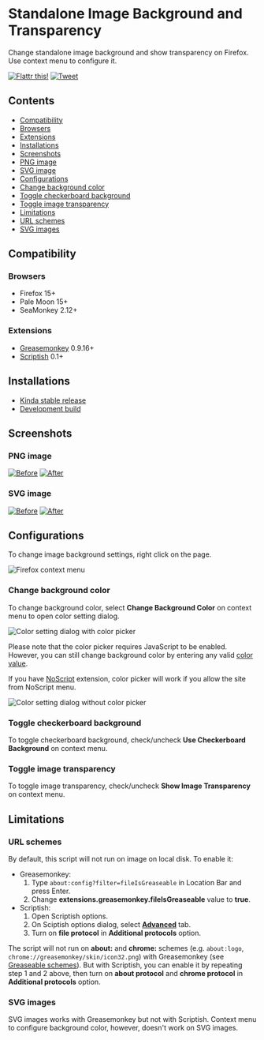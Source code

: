 # Standalone Image Background and Transparency

Change standalone image background and show transparency on Firefox.
Use context menu to configure it.

[![Flattr this!](https://api.flattr.com/button/flattr-badge-large.png)](https://flattr.com/submit/auto?url=https%3A%2F%2Fgithub.com%2FLouCypher%2Fuserscripts)
[![Tweet](https://si0.twimg.com/a/1309282244/images/goodies/tweetn.png)](https://twitter.com/share?text=Change+standalone+image+background+and+show+transparency+on+%23Firefox+with+this+%23userscript&url=https%3A%2F%2Fgithub.com%2FLouCypher%2Fuserscripts%2Ftree%2Fmaster%2Fimage-background&related=zoolcar9&via=zoolcar9)

## Contents

* [Compatibility](#compatibility)
 * [Browsers](#browsers)
 * [Extensions](#extensions)
* [Installations](#installations)
* [Screenshots](#screenshots)
 * [PNG image](#png-image)
 * [SVG image](#svg-image)
* [Configurations](#configurations)
 * [Change background color](#change-background-color)
 * [Toggle checkerboard background](#toggle-checkerboard-background)
 * [Toggle image transparency](#toggle-image-transparency)
* [Limitations](#limitations)
 * [URL schemes](#url-schemes)
 * [SVG images](#svg-images)

## Compatibility

### Browsers
* Firefox 15+
* Pale Moon 15+
* SeaMonkey 2.12+

### Extensions

* [Greasemonkey](https://addons.mozilla.org/addon/greasemonkey?src=external-github.com/loucypher/userscripts) 0.9.16+
* [Scriptish](https://addons.mozilla.org/addon/scriptish?src=external-github.com/loucypher/userscripts) 0.1+

## Installations

* [Kinda stable release](https://userscripts.org/scripts/source/153158.user.js "via Userscripts.org")
* [Development build](https://raw.github.com/LouCypher/userscripts/master/image-background/image-background.user.js "via GitHub.com")

## Screenshots

### PNG image

[![Before](https://lh4.googleusercontent.com/-Pay5iiGHq0Q/ULZsaTrwlRI/AAAAAAAAC5U/ND8sMF1-XZg/s320/image-before.png)](https://lh4.googleusercontent.com/-Pay5iiGHq0Q/ULZsaTrwlRI/AAAAAAAAC5U/ND8sMF1-XZg/s0/image-before.png "Before")
[![After](https://lh4.googleusercontent.com/-9mHK9gjsEd8/ULienLrrojI/AAAAAAAAC6Y/CoJitWWXsHc/s320/image-after.png)](https://lh4.googleusercontent.com/-9mHK9gjsEd8/ULienLrrojI/AAAAAAAAC6Y/CoJitWWXsHc/s0/image-after.png "After")

### SVG image

[![Before](https://lh3.googleusercontent.com/-7glilSgT0BI/URAXMko0iJI/AAAAAAAADLA/go-dndkhdcU/s320/image-svg-before.png)](https://lh3.googleusercontent.com/-7glilSgT0BI/URAXMko0iJI/AAAAAAAADLA/go-dndkhdcU/s0/image-svg-before.png "Before")
[![After](https://lh6.googleusercontent.com/-j9EjUTq4UFI/URAXMRsM7cI/AAAAAAAADK8/NP-TCqhLEkI/s320/image-svg-after.png)](https://lh6.googleusercontent.com/-j9EjUTq4UFI/URAXMRsM7cI/AAAAAAAADK8/NP-TCqhLEkI/s0/image-svg-after.png "After")

## Configurations

To change image background settings, right click on the page.

![Firefox context menu](https://lh3.googleusercontent.com/-ZndD74yAFPI/URAgePJOlzI/AAAAAAAADLY/cu988cjBenQ/s0/contextmenu.png "Firefox context menu")

### Change background color

To change background color, select **Change Background Color** on
context menu to open color setting dialog.

![Color setting dialog with color picker](https://lh6.googleusercontent.com/-m2GcHYlhFUU/UNa2QB4HR3I/AAAAAAAADAg/cr2JhBMDkVk/s0/image-jscolor-1.png "Color setting dialog with color picker")

Please note that the color picker requires JavaScript to be enabled.
However, you can still change background color by entering any valid
[color value](https://developer.mozilla.org/CSS/color_value).

If you have [NoScript](https://addons.mozilla.org/addon/noscript?src=external-github.com/loucypher/userscripts) extension, color picker will work if you allow the site from NoScript menu.

![Color setting dialog without color picker](https://lh3.googleusercontent.com/-xAok34tasEg/UNa2LMCQGSI/AAAAAAAADAY/fLjkZW9_rAc/s0/image-jscolor-2.png "Color setting dialog without color picker")

### Toggle checkerboard background

To toggle checkerboard background, check/uncheck **Use Checkerboard Background** on context menu.

### Toggle image transparency

To toggle image transparency, check/uncheck **Show Image Transparency** on context menu.

## Limitations

### URL schemes

By default, this script will not run on image on local disk. To enable it:

* Greasemonkey:
  1. Type `about:config?filter=fileIsGreaseable` in Location Bar and press Enter.
  2. Change **extensions.greasemonkey.fileIsGreaseable** value to **true**.
* Scriptish:
  1. Open Scriptish options.
  2. On Sciptish options dialog, select [**Advanced**](http://scriptish.org/screenshots/pref-advanced.png) tab.
  3. Turn on **file protocol** in **Additional protocols** option.

The script will not run on **about:** and **chrome:** schemes (e.g. `about:logo`, `chrome://greasemonkey/skin/icon32.png`) with Greasemonkey (see [Greaseable schemes](http://wiki.greasespot.net/Include_and_exclude_rules#Greaseable_schemes)). But with Scriptish, you can enable it by repeating step 1 and 2 above, then turn on **about protocol** and **chrome protocol** in **Additional protocols** option.

### SVG images

SVG images works with Greasemonkey but not with Scriptish. Context menu to configure background color, however, doesn't work on SVG images.
